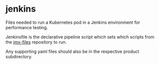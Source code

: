 # jenkins

Files needed to run a Kubernetes pod in a Jenkins environment for performance testing.

Jenkinsfile is the declarative pipeline script which sets which scripts from the [jmx-files](https://github.com/gtom-ping/jmx-files) repository to run.

Any supporting yaml files should also be in the respective product subdirectory.
